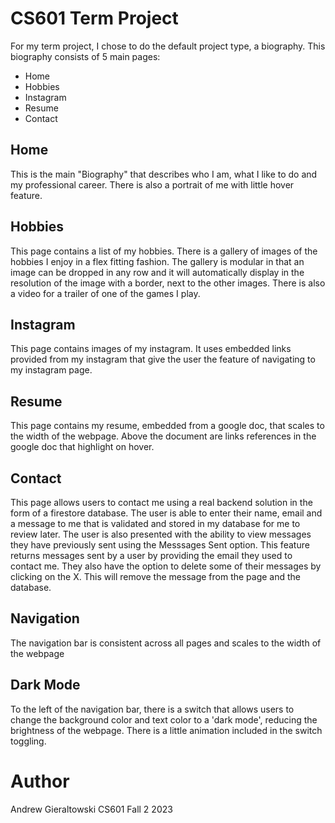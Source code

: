 # CS601 Term Project

For my term project, I chose to do the default project type, a biography. This biography consists of 5 main pages:
* Home
* Hobbies
* Instagram
* Resume
* Contact

## Home

This is the main "Biography" that describes who I am, what I like to do and my professional career. There is also a portrait of me with little hover feature.

## Hobbies

This page contains a list of my hobbies. There is a gallery of images of the hobbies I enjoy in a flex fitting fashion. The gallery is modular in that an image can be dropped in any row and it will automatically display in the resolution of the image with a border, next to the other images. There is also a video for a trailer of one of the games I play.

## Instagram

This page contains images of my instagram. It uses embedded links provided from my instagram that give the user the feature of navigating to my instagram page.

## Resume

This page contains my resume, embedded from a google doc, that scales to the width of the webpage. Above the document are links references in the google doc that highlight on hover.

## Contact

This page allows users to contact me using a real backend solution in the form of a firestore database. The user is able to enter their name, email and a message to me that is validated and stored in my database for me to review later. The user is also presented with the ability to view messages they have previously sent using the Messsages Sent option. This feature returns messages sent by a user by providing the email they used to contact me. They also have the option to delete some of their messages by clicking on the X. This will remove the message from the page and the database.

## Navigation

The navigation bar is consistent across all pages and scales to the width of the webpage

## Dark Mode

To the left of the navigation bar, there is a switch that allows users to change the background color and text color to a 'dark mode', reducing the brightness of the webpage. There is a little animation included in the switch toggling.


# Author
Andrew Gieraltowski
CS601
Fall 2 2023